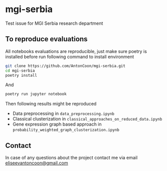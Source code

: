 # mgi-serbia
Test issue for MGI Serbia research department  
## To reproduce evaluations  
All notebooks evaluations are reproducible, just make sure poetry is installed before run following command to install environment
```bash
git clone https://github.com/AntonCoon/mgi-serbia.git
cd mgi-serbia
poetry install
```
And 
```bash
poetry run jupyter notebook
```
Then following results might be reproduced 
- Data preprocessing in `data_preprocessing.ipynb`
- Classical clusterization in `classical_approaches_on_reduced_data.ipynb`
- Gene expression graph based approach in `probability_weighted_graph_clusterization.ipynb`

## Contact  
In case of any questions about the project contact me via email
[eliseevantoncoon@gmail.com](eliseevantoncoon@gmail.com)

